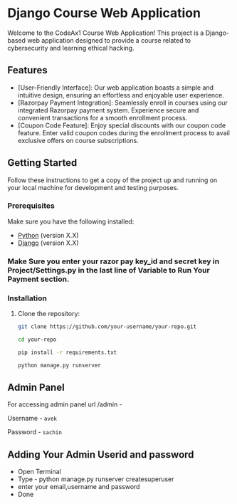 # Django Course Web Application

Welcome to the CodeAx1 Course Web Application! This project is a Django-based web application designed to provide a course related to cybersecurity and learning ethical hacking.

## Features

- [User-Friendly Interface]: Our web application boasts a simple and intuitive design, ensuring an effortless and enjoyable user experience.
- [Razorpay Payment Integration]: Seamlessly enroll in courses using our integrated Razorpay payment system. Experience secure and convenient transactions for a smooth enrollment process.
- [Coupon Code Feature]: Enjoy special discounts with our coupon code feature. Enter valid coupon codes during the enrollment process to avail exclusive offers on course subscriptions.

## Getting Started

Follow these instructions to get a copy of the project up and running on your local machine for development and testing purposes.

### Prerequisites

Make sure you have the following installed:

- [Python](https://www.python.org/) (version X.X)
- [Django](https://www.djangoproject.com/) (version X.X)

### Make Sure you enter your razor pay key_id and secret key in Project/Settings.py in the last line of Variable to Run Your Payment section.

### Installation

1. Clone the repository:

   ```bash
   git clone https://github.com/your-username/your-repo.git

   cd your-repo

   pip install -r requirements.txt

   python manage.py runserver


## Admin Panel

For accessing admin panel  url /admin -

Username - `avek`

Password - `sachin`




## Adding Your Admin Userid and password

- Open Terminal
- Type - python manage.py runserver createsuperuser
- enter your email,username and password
- Done

